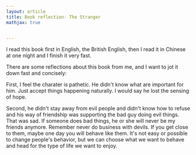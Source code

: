```yaml
---
layout: article
title: Book reflection- The Stranger
mathjax: true


---
```

I read this book first in English, the British English, then I read it in Chinese at one night and I finish it very fast. 

There are some reflections about this book from me, and I want to jot it down fast and concisely:

First, I feel the charater is pathetic. He didn't know what are important for him. Just accept things happening naturally. I would say he lost the sensing of hope.

Second, he didn't stay away from evil people and didn't know how to refuse and his way of friendship was supporting the bad guy doing evil things. That was sad. If someone does bad things, he or she will never be my friends anymore. Remember never do business with devils. If you get close to them, maybe one day you will behave like them. It's not easy or possible to change people's behavior, but we can choose what we want to behave and head for the type of life we want to enjoy.
